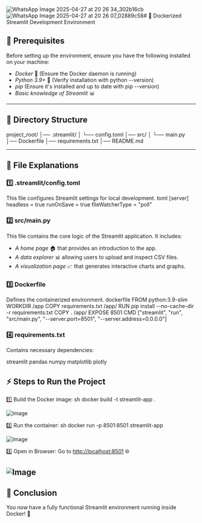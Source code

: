 ![WhatsApp Image 2025-04-27 at 20 26 34_302b16cb](https://github.com/user-attachments/assets/7f5a7097-21de-4dc5-9094-138983da13a5)![WhatsApp Image 2025-04-27 at 20 26 07_02889c58](https://github.com/user-attachments/assets/63ca8b19-6af9-4c7c-ba7a-169861b6f344)# 🐳 Dockerized Streamlit Development Environment

## 🚀 Prerequisites
Before setting up the environment, ensure you have the following installed on your machine:

- *Docker* 🐳 (Ensure the Docker daemon is running)
- *Python 3.9+* 🐍 (Verify installation with python --version)
- *pip* (Ensure it's installed and up to date with pip --version)
- *Basic knowledge of Streamlit* 📊

---

## 📂 Directory Structure

project_root/
│── .streamlit/
│   └── config.toml
│── src/
│   └── main.py
│── Dockerfile
│── requirements.txt
│── README.md


---

## 📜 File Explanations

### 1️⃣ .streamlit/config.toml
This file configures Streamlit settings for local development.
toml
[server]
headless = true
runOnSave = true
fileWatcherType = "poll"


### 2️⃣ src/main.py
This file contains the core logic of the Streamlit application. It includes:
- *A home page* 🏠 that provides an introduction to the app.
- *A data explorer* 📊 allowing users to upload and inspect CSV files.
- *A visualization page* 📈 that generates interactive charts and graphs.

### 3️⃣ Dockerfile
Defines the containerized environment.
dockerfile
FROM python:3.9-slim
WORKDIR /app
COPY requirements.txt /app/
RUN pip install --no-cache-dir -r requirements.txt
COPY . /app/
EXPOSE 8501
CMD ["streamlit", "run", "src/main.py", "--server.port=8501", "--server.address=0.0.0.0"]


### 4️⃣ requirements.txt
Contains necessary dependencies:

streamlit
pandas
numpy
matplotlib
plotly


## ⚡ Steps to Run the Project

1️⃣ Build the Docker image:
sh
docker build -t streamlit-app .

![Image](https://github.com/user-attachments/assets/a6e52a0d-8bec-4497-b915-aa9fbdb1510d)

2️⃣ Run the container:
sh
docker run -p 8501:8501 streamlit-app

![Image](https://github.com/user-attachments/assets/3dddbb43-133b-480c-b104-4ff58e9b2371)

3️⃣ Open in Browser: Go to [http://localhost:8501](http://localhost:8501) 🌐

![Image](https://github.com/user-attachments/assets/181ca676-06af-4197-b28e-36a8c69061b3) 
---

## 🎯 Conclusion
You now have a fully functional Streamlit environment running inside Docker! 🚀
